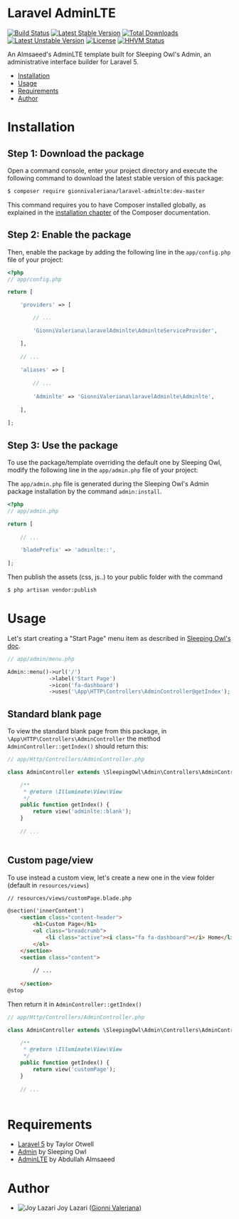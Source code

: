 Laravel AdminLTE
================
[![Build Status](https://travis-ci.org/gionnivaleriana/laravel-adminlte.svg)](https://travis-ci.org/gionnivaleriana/laravel-adminlte)
[![Latest Stable Version](https://poser.pugx.org/gionnivaleriana/laravel-adminlte/v/stable.svg)](https://packagist.org/packages/gionnivaleriana/laravel-adminlte) 
[![Total Downloads](https://poser.pugx.org/gionnivaleriana/laravel-adminlte/downloads.svg)](https://packagist.org/packages/gionnivaleriana/laravel-adminlte) 
[![Latest Unstable Version](https://poser.pugx.org/gionnivaleriana/laravel-adminlte/v/unstable.svg)](https://packagist.org/packages/gionnivaleriana/laravel-adminlte) 
[![License](https://poser.pugx.org/gionnivaleriana/laravel-adminlte/license.svg)](https://packagist.org/packages/gionnivaleriana/laravel-adminlte)
[![HHVM Status](http://hhvm.h4cc.de/badge/gionnivaleriana/laravel-adminlte.svg)](http://hhvm.h4cc.de/package/gionnivaleriana/laravel-adminlte)

An Almsaeed's AdminLTE template built for Sleeping Owl's Admin, an administrative interface builder for Laravel 5.

- [Installation](#installation)
- [Usage](#usage)
- [Requirements](#requirements)
- [Author](#author)

Installation
============

Step 1: Download the package
----------------------------

Open a command console, enter your project directory and execute the following command to download the latest stable version of this package:

```bash
$ composer require gionnivaleriana/laravel-adminlte:dev-master
```

This command requires you to have Composer installed globally, as explained in the [installation chapter](https://getcomposer.org/doc/00-intro.md) of the Composer documentation.

Step 2: Enable the package
--------------------------

Then, enable the package by adding the following line in the `app/config.php` file of your project:

```php
<?php
// app/config.php

return [

    'providers' => [

        // ...

        'GionniValeriana\laravelAdminlte\AdminlteServiceProvider',

    ],
    
    // ...
    
    'aliases' => [
    
        // ...
    
        'Adminlte' => 'GionniValeriana\laravelAdminlte\Adminlte',
    
    ],
    
];
```

Step 3: Use the package
-----------------------

To use the package/template overriding the default one by Sleeping Owl, modify the following line in the `app/admin.php` file of your project:

The `app/admin.php` file is generated during the Sleeping Owl's Admin package installation by the command `admin:install`.

```php
<?php
// app/admin.php

return [
    
    // ...

    'bladePrefix' => 'adminlte::',
    
];
```

Then publish the assets (css, js..) to your public folder with the command

```bash
$ php artisan vendor:publish
```

Usage
=====
Let's start creating a "Start Page" menu item as described in [Sleeping Owl's doc](http://sleeping-owl.github.io/en/Getting_Started/Menu_Configuration.html).

```php
// app/admin/menu.php

Admin::menu()->url('/')
             ->label('Start Page')
             ->icon('fa-dashboard')
             ->uses('\App\HTTP\Controllers\AdminController@getIndex');

```

Standard blank page
-------------------
To view the standard blank page from this package, in `\App\HTTP\Controllers\AdminController` the method `AdminController::getIndex()` should return this:

```php
// app/Http/Controllers/AdminController.php

class AdminController extends \SleepingOwl\Admin\Controllers\AdminController {

    /**
     * @return \Illuminate\View\View
     */
    public function getIndex() {
        return view('adminlte::blank');
    }
    
    // ...
    
```

Custom page/view
----------------
To use instead a custom view, let's create a new one in the view folder (default in `resources/views`)
 
```html
// resources/views/customPage.blade.php

@section('innerContent')
    <section class="content-header">
        <h1>Custom Page</h1>
        <ol class="breadcrumb">
            <li class="active"><i class="fa fa-dashboard"></i> Home</li>
        </ol>
    </section>
    <section class="content">
    
        // ...
        
    </section>
@stop

```

Then return it in `AdminController::getIndex()`

```php
// app/Http/Controllers/AdminController.php

class AdminController extends \SleepingOwl\Admin\Controllers\AdminController {

    /**
     * @return \Illuminate\View\View
     */
    public function getIndex() {
        return view('customPage');
    }
    
    // ...
    
```

Requirements
============
* [Laravel 5](http://github.com/laravel/laravel) by Taylor Otwell
* [Admin](http://github.com/sleeping-owl/admin) by Sleeping Owl
* [AdminLTE](http://github.com/almasaeed2010/AdminLTE) by Abdullah Almsaeed

Author
======
* ![Joy Lazari](https://avatars0.githubusercontent.com/u/6898095?s=15) Joy Lazari ([Gionni Valeriana](https://github.com/gionnivaleriana))
